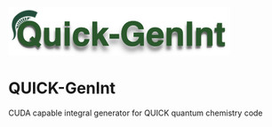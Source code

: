 <p align="left">
<img width="399" height="87" src="./tools/logo.png">
</p>

# QUICK-GenInt
CUDA capable integral generator for QUICK quantum chemistry code

